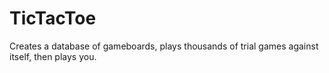 # TicTacToe
Creates a database of gameboards, plays thousands of trial games against itself, then plays you.
